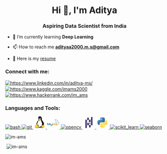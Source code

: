 <h1 align="center">Hi 👋, I'm Aditya</h1>
<h3 align="center">Aspiring Data Scientist from India</h3>

- 🌱 I’m currently learning **Deep Learning**

- 📫 How to reach me **adityaa2000.m.s@gmail.com**

- 📄 Here is my [resume](https://drive.google.com/drive/folders/1MzX_eL5B40HFEXgG1c1e7b1ukBbRa1Ha?usp=sharing)
<h3 align="left">Connect with me:</h3>
<p align="left">
<a href="https://linkedin.com/in/https://www.linkedin.com/in/aditya-ms/" target="blank"><img align="center" src="https://raw.githubusercontent.com/rahuldkjain/github-profile-readme-generator/master/src/images/icons/Social/linked-in-alt.svg" alt="https://www.linkedin.com/in/aditya-ms/" height="30" width="40" /></a>
<a href="https://kaggle.com/https://www.kaggle.com/imams2000" target="blank"><img align="center" src="https://raw.githubusercontent.com/rahuldkjain/github-profile-readme-generator/master/src/images/icons/Social/kaggle.svg" alt="https://www.kaggle.com/imams2000" height="30" width="40" /></a>
<a href="https://www.hackerrank.com/https://www.hackerrank.com/im_ams" target="blank"><img align="center" src="https://raw.githubusercontent.com/rahuldkjain/github-profile-readme-generator/master/src/images/icons/Social/hackerrank.svg" alt="https://www.hackerrank.com/im_ams" height="30" width="40" /></a>
</p>

<h3 align="left">Languages and Tools:</h3>
<p align="left"> <a href="https://www.gnu.org/software/bash/" target="_blank" rel="noreferrer"> <img src="https://www.vectorlogo.zone/logos/gnu_bash/gnu_bash-icon.svg" alt="bash" width="40" height="40"/> </a> <a href="https://git-scm.com/" target="_blank" rel="noreferrer"> <img src="https://www.vectorlogo.zone/logos/git-scm/git-scm-icon.svg" alt="git" width="40" height="40"/> </a> <a href="https://www.linux.org/" target="_blank" rel="noreferrer"> <img src="https://raw.githubusercontent.com/devicons/devicon/master/icons/linux/linux-original.svg" alt="linux" width="40" height="40"/> </a> <a href="https://www.mysql.com/" target="_blank" rel="noreferrer"> <img src="https://raw.githubusercontent.com/devicons/devicon/master/icons/mysql/mysql-original-wordmark.svg" alt="mysql" width="40" height="40"/> </a> <a href="https://opencv.org/" target="_blank" rel="noreferrer"> <img src="https://www.vectorlogo.zone/logos/opencv/opencv-icon.svg" alt="opencv" width="40" height="40"/> </a> <a href="https://pandas.pydata.org/" target="_blank" rel="noreferrer"> <img src="https://raw.githubusercontent.com/devicons/devicon/2ae2a900d2f041da66e950e4d48052658d850630/icons/pandas/pandas-original.svg" alt="pandas" width="40" height="40"/> </a> <a href="https://www.python.org" target="_blank" rel="noreferrer"> <img src="https://raw.githubusercontent.com/devicons/devicon/master/icons/python/python-original.svg" alt="python" width="40" height="40"/> </a> <a href="https://scikit-learn.org/" target="_blank" rel="noreferrer"> <img src="https://upload.wikimedia.org/wikipedia/commons/0/05/Scikit_learn_logo_small.svg" alt="scikit_learn" width="40" height="40"/> </a> <a href="https://seaborn.pydata.org/" target="_blank" rel="noreferrer"> <img src="https://seaborn.pydata.org/_images/logo-mark-lightbg.svg" alt="seaborn" width="40" height="40"/> </a> </p>

<p><img src="https://github-readme-stats.vercel.app/api?username=im-ams&hide=prs&show_icons=true&count_private=true&include_all_commits=true&locale=en" alt="im-ams" /></p>


<p>&nbsp;<img src="https://github-readme-stats.vercel.app/api/top-langs?username=im-ams&locale=en" alt="im-ams" /></p>

